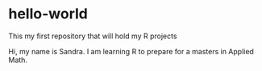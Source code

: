 # hello-world
This my first repository that will hold my R projects

Hi, my name is Sandra. I am learning R to prepare for a masters in Applied Math.

